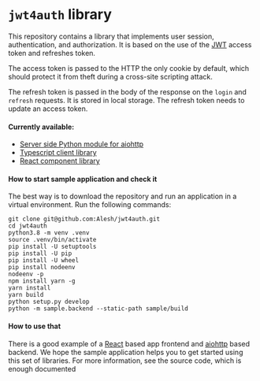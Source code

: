 `jwt4auth` library
==================

This repository contains a library that implements user session, authentication, 
and authorization. It is based on the use of the [JWT] access token and refreshes 
token.

The access token is passed to the HTTP the only cookie by default, which should 
protect it from theft during a cross-site scripting attack.

The refresh token is passed in the body of the response on the `login` and `refresh` 
requests. It is stored in local storage. The refresh token needs to update an access 
token.

#### Currently available: 
* [Server side Python module for aiohttp]
* [Typescript client library]
* [React component library]


#### How to start sample application and check it
The best way is to download the repository and run an application in a virtual 
environment. Run the following commands:

    git clone git@github.com:Alesh/jwt4auth.git
    cd jwt4auth
    python3.8 -m venv .venv
    source .venv/bin/activate
    pip install -U setuptools
    pip install -U pip
    pip install -U wheel
    pip install nodeenv
    nodeenv -p
    npm install yarn -g
    yarn install
    yarn build
    python setup.py develop
    python -m sample.backend --static-path sample/build
    
#### How to use that
There is a good example of a [React] based app frontend and [aiohttp] based backend. 
We hope the sample application helps you to get started using this set of libraries.
For more information, see the source code, which is enough documented

[JWT]: https://jwt.io/
[React]: https://https://reactjs.org/
[aiohttp]: https://docs.aiohttp.org/en/stable/

[Server side Python module for aiohttp]: https://pypi.org/project/jwt4auth/
[Typescript client library]: https://www.npmjs.com/package/@jwt4auth/general
[React component library]: https://www.npmjs.com/package/@jwt4auth/reactjs
